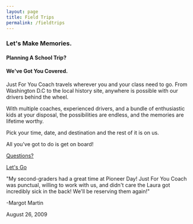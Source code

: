 ```yaml
---
layout: page
title: Field Trips
permalink: /fieldtrips
---
```


### Let's Make Memories.

#### Planning A School Trip?
#### We've Got You Covered.

Just For You Coach travels wherever you and your class need to go. From Washington D.C to the local history site, anywhere is possible with our drivers behind the wheel.

With multiple coaches, experienced drivers, and a bundle of enthusiastic kids at your disposal, the possibilities are endless, and the memories are lifetime worthy.

Pick your time, date, and destination and the rest of it is on us.

All you've got to do is get on board!

[Questions?](/questions)

[Let's Go](https://goo.gl/forms/MRfo5pU9hAFF93WG3)


"My second-graders had a great time at Pioneer Day! Just For You Coach was punctual, willing to work with us, and didn't care the Laura got incredibly sick in the back! We'll be reserving them again!"

-Margot Martin

August 26, 2009
